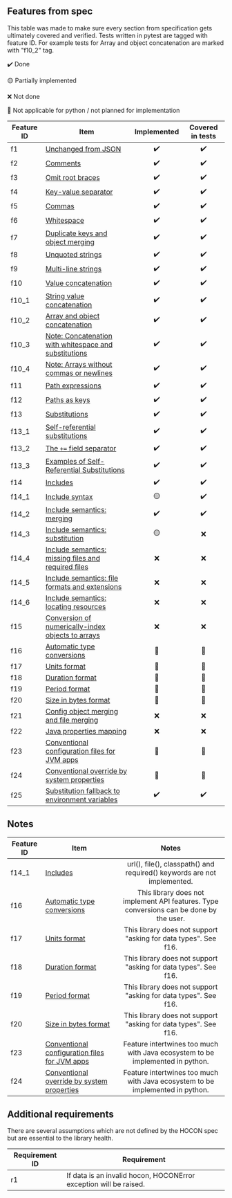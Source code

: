 ## Features from spec

This table was made to make sure every section from specification gets ultimately covered and verified.
Tests written in pytest are tagged with feature ID.
For example tests for Array and object concatenation are marked with "f10_2" tag.

:heavy_check_mark: Done

:yellow_circle: Partially implemented

:x: Not done

:no_entry_sign: Not applicable for python / not planned for implementation

| Feature ID | Item                                                                                                                                                                   |    Implemented     |  Covered in tests  |
|------------|------------------------------------------------------------------------------------------------------------------------------------------------------------------------|:------------------:|:------------------:|
| f1         | [Unchanged from JSON](https://github.com/lightbend/config/blob/v1.4.3/HOCON.md#unchanged-from-json)                                                                    | :heavy_check_mark: | :heavy_check_mark: |
| f2         | [Comments](https://github.com/lightbend/config/blob/v1.4.3/HOCON.md#comments)                                                                                          | :heavy_check_mark: | :heavy_check_mark: |
| f3         | [Omit root braces](https://github.com/lightbend/config/blob/v1.4.3/HOCON.md#omit-root-braces)                                                                          | :heavy_check_mark: | :heavy_check_mark: |
| f4         | [Key-value separator](https://github.com/lightbend/config/blob/v1.4.3/HOCON.md#key-value-separator)                                                                    | :heavy_check_mark: | :heavy_check_mark: |
| f5         | [Commas](https://github.com/lightbend/config/blob/v1.4.3/HOCON.md#commas)                                                                                              | :heavy_check_mark: | :heavy_check_mark: |
| f6         | [Whitespace](https://github.com/lightbend/config/blob/v1.4.3/HOCON.md#whitespace)                                                                                      | :heavy_check_mark: | :heavy_check_mark: |
| f7         | [Duplicate keys and object merging](https://github.com/lightbend/config/blob/v1.4.3/HOCON.md#duplicate-keys-and-object-merging)                                        | :heavy_check_mark: | :heavy_check_mark: |
| f8         | [Unquoted strings](https://github.com/lightbend/config/blob/v1.4.3/HOCON.md#unquoted-strings)                                                                          | :heavy_check_mark: | :heavy_check_mark: |
| f9         | [Multi-line strings](https://github.com/lightbend/config/blob/v1.4.3/HOCON.md#multi-line-strings)                                                                      | :heavy_check_mark: | :heavy_check_mark: |
| f10        | [Value concatenation](https://github.com/lightbend/config/blob/v1.4.3/HOCON.md#value-concatenation)                                                                    | :heavy_check_mark: | :heavy_check_mark: |
| f10_1      | [String value concatenation](https://github.com/lightbend/config/blob/v1.4.3/HOCON.md#string-value-concatenation)                                                      | :heavy_check_mark: | :heavy_check_mark: |
| f10_2      | [Array and object concatenation](https://github.com/lightbend/config/blob/v1.4.3/HOCON.md#array-and-object-concatenation)                                              | :heavy_check_mark: | :heavy_check_mark: |
| f10_3      | [Note: Concatenation with whitespace and substitutions](https://github.com/lightbend/config/blob/v1.4.3/HOCON.md#note-concatenation-with-whitespace-and-substitutions) | :heavy_check_mark: | :heavy_check_mark: |
| f10_4      | [Note: Arrays without commas or newlines](https://github.com/lightbend/config/blob/v1.4.3/HOCON.md#note-arrays-without-commas-or-newlines)                             | :heavy_check_mark: | :heavy_check_mark: |
| f11        | [Path expressions](https://github.com/lightbend/config/blob/v1.4.3/HOCON.md#path-expressions)                                                                          | :heavy_check_mark: | :heavy_check_mark: |
| f12        | [Paths as keys](https://github.com/lightbend/config/blob/v1.4.3/HOCON.md#paths-as-keys)                                                                                | :heavy_check_mark: | :heavy_check_mark: |
| f13        | [Substitutions](https://github.com/lightbend/config/blob/v1.4.3/HOCON.md#substitutions)                                                                                | :heavy_check_mark: | :heavy_check_mark: |
| f13_1      | [Self-referential substitutions](https://github.com/lightbend/config/blob/v1.4.3/HOCON.md#self-referential-substitutions)                                              | :heavy_check_mark: | :heavy_check_mark: |
| f13_2      | [The `+=` field separator](https://github.com/lightbend/config/blob/v1.4.3/HOCON.md#the--field-separator)                                                              | :heavy_check_mark: | :heavy_check_mark: |
| f13_3      | [Examples of Self-Referential Substitutions](https://github.com/lightbend/config/blob/v1.4.3/HOCON.md#examples-of-self-referential-substitutions)                      | :heavy_check_mark: | :heavy_check_mark: |
| f14        | [Includes](https://github.com/lightbend/config/blob/v1.4.3/HOCON.md#includes)                                                                                          | :heavy_check_mark: | :heavy_check_mark: |
| f14_1      | [Include syntax](https://github.com/lightbend/config/blob/v1.4.3/HOCON.md#include-syntax)                                                                              |  :yellow_circle:   | :heavy_check_mark: |
| f14_2      | [Include semantics: merging](https://github.com/lightbend/config/blob/v1.4.3/HOCON.md#include-semantics-merging)                                                       | :heavy_check_mark: | :heavy_check_mark: |
| f14_3      | [Include semantics: substitution](https://github.com/lightbend/config/blob/v1.4.3/HOCON.md#include-semantics-substitution)                                             |  :yellow_circle:   |        :x:         |
| f14_4      | [Include semantics: missing files and required files](https://github.com/lightbend/config/blob/v1.4.3/HOCON.md#include-semantics-missing-files-and-required-files)     |        :x:         |        :x:         |
| f14_5      | [Include semantics: file formats and extensions](https://github.com/lightbend/config/blob/v1.4.3/HOCON.md#include-semantics-file-formats-and-extensions)               |        :x:         |        :x:         |
| f14_6      | [Include semantics: locating resources](https://github.com/lightbend/config/blob/v1.4.3/HOCON.md#include-semantics-locating-resources)                                 |        :x:         |        :x:         |
| f15        | [Conversion of numerically-index objects to arrays](https://github.com/lightbend/config/blob/v1.4.3/HOCON.md#conversion-of-numerically-indexed-objects-to-arrays)      |        :x:         |        :x:         |
| f16        | [Automatic type conversions](https://github.com/lightbend/config/blob/v1.4.3/HOCON.md#automatic-type-conversions)                                                      |  :no_entry_sign:   |  :no_entry_sign:   |
| f17        | [Units format](https://github.com/lightbend/config/blob/v1.4.3/HOCON.md#units-format)                                                                                  |  :no_entry_sign:   |  :no_entry_sign:   |
| f18        | [Duration format](https://github.com/lightbend/config/blob/v1.4.3/HOCON.md#duration-format)                                                                            |  :no_entry_sign:   |  :no_entry_sign:   |
| f19        | [Period format](https://github.com/lightbend/config/blob/v1.4.3/HOCON.md#period-format)                                                                                |  :no_entry_sign:   |  :no_entry_sign:   |
| f20        | [Size in bytes format](https://github.com/lightbend/config/blob/v1.4.3/HOCON.md#size-in-bytes-format)                                                                  |  :no_entry_sign:   |  :no_entry_sign:   |
| f21        | [Config object merging and file merging](https://github.com/lightbend/config/blob/v1.4.3/HOCON.md#config-object-merging-and-file-merging)                              |        :x:         |        :x:         |
| f22        | [Java properties mapping](https://github.com/lightbend/config/blob/v1.4.3/HOCON.md#java-properties-mapping)                                                            |        :x:         |        :x:         |
| f23        | [Conventional configuration files for JVM apps](https://github.com/lightbend/config/blob/v1.4.3/HOCON.md#conventional-configuration-files-for-jvm-apps)                |  :no_entry_sign:   |  :no_entry_sign:   |
| f24        | [Conventional override by system properties](https://github.com/lightbend/config/blob/v1.4.3/HOCON.md#conventional-override-by-system-properties)                      |  :no_entry_sign:   |  :no_entry_sign:   |
| f25        | [Substitution fallback to environment variables](https://github.com/lightbend/config/blob/v1.4.3/HOCON.md#substitution-fallback-to-environment-variables)              | :heavy_check_mark: | :heavy_check_mark: |

## Notes

| Feature ID | Item                                                                                                                                                    |                                          Notes                                          |
|------------|---------------------------------------------------------------------------------------------------------------------------------------------------------|:---------------------------------------------------------------------------------------:|
| f14_1      | [Includes](https://github.com/lightbend/config/blob/v1.4.3/HOCON.md#includes)                                                                           |         url(), file(), classpath() and required() keywords are not implemented.         |
| f16        | [Automatic type conversions](https://github.com/lightbend/config/blob/v1.4.3/HOCON.md#automatic-type-conversions)                                       | This library does not implement API features. Type conversions can be done by the user. |
| f17        | [Units format](https://github.com/lightbend/config/blob/v1.4.3/HOCON.md#units-format)                                                                   |             This library does not support "asking for data types". See f16.             |
| f18        | [Duration format](https://github.com/lightbend/config/blob/v1.4.3/HOCON.md#duration-format)                                                             |             This library does not support "asking for data types". See f16.             |
| f19        | [Period format](https://github.com/lightbend/config/blob/v1.4.3/HOCON.md#period-format)                                                                 |             This library does not support "asking for data types". See f16.             |
| f20        | [Size in bytes format](https://github.com/lightbend/config/blob/v1.4.3/HOCON.md#size-in-bytes-format)                                                   |             This library does not support "asking for data types". See f16.             | 
| f23        | [Conventional configuration files for JVM apps](https://github.com/lightbend/config/blob/v1.4.3/HOCON.md#conventional-configuration-files-for-jvm-apps) |      Feature intertwines too much with Java ecosystem to be implemented in python.      |
| f24        | [Conventional override by system properties](https://github.com/lightbend/config/blob/v1.4.3/HOCON.md#conventional-override-by-system-properties)       |      Feature intertwines too much with Java ecosystem to be implemented in python.      |

## Additional requirements

There are several assumptions which are not defined by the HOCON spec but are essential to the library health.

| Requirement ID | Requirement                                                       |
|----------------|-------------------------------------------------------------------|
| r1             | If data is an invalid hocon, HOCONError exception will be raised. |
